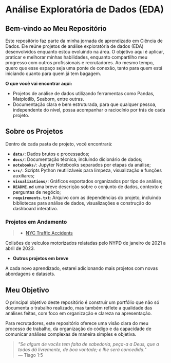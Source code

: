 # Análise Exploratória de Dados (EDA)

## Bem-vindo ao Meu Repositório

Este repositório faz parte da minha jornada de aprendizado em Ciência de Dados. Ele reúne projetos de análise exploratória de dados (EDA) desenvolvidos enquanto estou evoluindo na área. O objetivo aqui é aplicar, praticar e melhorar minhas habilidades, enquanto compartilho meu progresso com outros profissionais e recrutadores.  Ao mesmo tempo, quero que esse espaço seja uma ponte de conexão, tanto para quem está iniciando quanto para quem já tem bagagem.

**O que você vai encontrar aqui:**

- Projetos de análise de dados utilizando ferramentas como Pandas, Matplotlib, Seaborn, entre outras.
- Documentação clara e bem estruturada, para que qualquer pessoa, independente do nível, possa acompanhar o raciocínio por trás de cada projeto.

## Sobre os Projetos

Dentro de cada pasta de projeto, você encontrará:

- **`data/`**: Dados brutos e processados;
- **`docs/`**: Documentação técnica, incluindo dicionário de dados;
- **`notebooks/`**: Jupyter Notebooks separados por etapas da análise;
- **`src/`**: Scripts Python reutilizáveis para limpeza, visualização e funções auxiliares;
- **`visualizations/`**: Gráficos exportados organizados por tipo de análise;
- **`README.md`** uma breve descrição sobre o conjunto de dados, contexto e perguntas de negócio;
- **`requirements.txt`**: Arquivo com as dependências do projeto, incluindo bibliotecas para análise de dados, visualizações e construção do dashboard interativo.

### Projetos em Andamento

>- [NYC Traffic Accidents](./nyc_traffic_accidents/)

Colisões de veículos motorizados relatadas pelo NYPD de janeiro de 2021 a abril de 2023.

- **Outros projetos em breve**

A cada novo aprendizado, estarei adicionando mais projetos com novas abordagens e datasets.

## Meu Objetivo

O principal objetivo deste repositório é construir um portfólio que não só documenta o trabalho realizado, mas também reflete a qualidade das análises feitas, com foco em organização e clareza na apresentação.

Para recrutadores, este repositório oferece uma visão clara do meu processo de trabalho, da organização do código e da capacidade de comunicar análises complexas de maneira simples e objetiva.

> _"Se algum de vocês tem falta de sabedoria, peça-a a Deus, que a todos dá livremente, de boa vontade; e lhe será concedida."_  
> — Tiago 1:5

